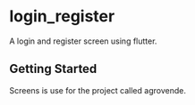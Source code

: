 # login_register

A login and register screen using flutter.

## Getting Started

Screens is use for the project called agrovende.
